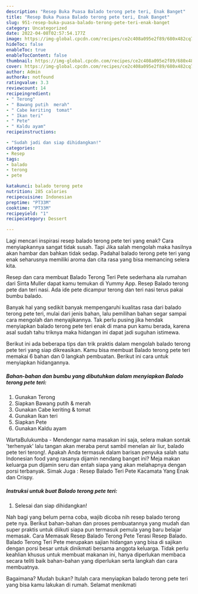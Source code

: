 ```yaml
---
description: "Resep Buka Puasa Balado terong pete teri, Enak Banget"
title: "Resep Buka Puasa Balado terong pete teri, Enak Banget"
slug: 951-resep-buka-puasa-balado-terong-pete-teri-enak-banget
category: Uncategorized
date: 2022-04-08T02:57:54.177Z
image: https://img-global.cpcdn.com/recipes/ce2c408a095e2f89/680x482cq70/balado-terong-pete-teri-foto-resep-utama.jpg
hideToc: false
enableToc: true
enableTocContent: false
thumbnail: https://img-global.cpcdn.com/recipes/ce2c408a095e2f89/680x482cq70/balado-terong-pete-teri-foto-resep-utama.jpg
cover: https://img-global.cpcdn.com/recipes/ce2c408a095e2f89/680x482cq70/balado-terong-pete-teri-foto-resep-utama.jpg
author: Admin
authorAv: notfound
ratingvalue: 3.3
reviewcount: 14
recipeingredient:
- " Terong"
- " Bawang putih  merah"
- " Cabe keriting  tomat"
- " Ikan teri"
- " Pete"
- " Kaldu ayam"
recipeinstructions:

- "Sudah jadi dan siap dihidangkan!"
categories:
- Resep
tags:
- balado
- terong
- pete

katakunci: balado terong pete 
nutrition: 285 calories
recipecuisine: Indonesian
preptime: "PT33M"
cooktime: "PT33M"
recipeyield: "1"
recipecategory: Dessert

---
```



Lagi mencari inspirasi resep balado terong pete teri yang enak? Cara menyiapkannya sangat tidak susah. Tapi Jika salah mengolah maka hasilnya akan hambar dan bahkan tidak sedap. Padahal balado terong pete teri yang enak seharusnya memiliki aroma dan cita rasa yang bisa memancing selera kita.


Resep dan cara membuat Balado Terong Teri Pete sederhana ala rumahan dari Sinta Muller dapat kamu temukan di Yummy App. Resep Balado terong pete dan teri nasi. Ada ide pete dicampur terong dan teri nasi terus pakai bumbu balado.

Banyak hal yang sedikit banyak mempengaruhi kualitas rasa dari balado terong pete teri, mulai dari jenis bahan, lalu pemilihan bahan segar sampai cara mengolah dan menyajikannya. Tak perlu pusing jika hendak menyiapkan balado terong pete teri enak di mana pun kamu berada, karena asal sudah tahu triknya maka hidangan ini dapat jadi suguhan istimewa.


Berikut ini ada beberapa tips dan trik praktis dalam mengolah balado terong pete teri yang siap dikreasikan. Kamu bisa membuat Balado terong pete teri memakai 6 bahan dan 0 langkah pembuatan. Berikut ini cara untuk menyiapkan hidangannya.

<!--inarticleads1-->

##### Bahan-bahan dan bumbu yang dibutuhkan dalam menyiapkan Balado terong pete teri:

1. Gunakan  Terong
1. Siapkan  Bawang putih &amp; merah
1. Gunakan  Cabe keriting &amp; tomat
1. Gunakan  Ikan teri
1. Siapkan  Pete
1. Gunakan  Kaldu ayam


WartaBulukumba - Mendengar nama masakan ini saja, selera makan sontak &#39;terhenyak&#39; lalu tangan akan meraba perut sambil menelan air liur, balado pete teri terong!. Apakah Anda termasuk dalam barisan penyuka salah satu Indonesian food yang rasanya dijamin nendang banget ini? Meja makan keluarga pun dijamin seru dan entah siapa yang akan melahapnya dengan porsi terbanyak. Simak Juga : Resep Balado Teri Pete Kacamata Yang Enak dan Crispy. 

<!--inarticleads2-->

##### Instruksi untuk buat Balado terong pete teri:


1. Selesai dan siap dihidangkan!

Nah bagi yang belum perna coba, wajib dicoba nih resep balado terong pete nya. Berikut bahan-bahan dan proses pembuatannya yang mudah dan super praktis untuk diikuti siapa pun termasuk pemula yang baru belajar memasak. Cara Memasak Resep Balado Terong Pete Terasi Resep Balado. Balado Terong Teri Pete merupakan sajian hidangan yang bisa di sajikan dengan porsi besar untuk dinikmati bersama anggota keluarga. Tidak perlu keahlian khusus untuk membuat makanan ini, hanya diperlukan membaca secara teliti baik bahan-bahan yang diperlukan serta langkah dan cara membuatnya. 

Bagaimana? Mudah bukan? Itulah cara menyiapkan balado terong pete teri yang bisa kamu lakukan di rumah. Selamat menikmati
